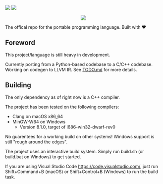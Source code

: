 ![](https://github.com/BluBloos/Portable-Programming-Language/workflows/macOS%20build/badge.svg)
![](https://github.com/BluBloos/Portable-Programming-Language/workflows/Ubuntu%20build/badge.svg)

<div>
  <p align="center">
  <img src="https://user-images.githubusercontent.com/38915815/147722834-1602909f-fcbc-49bf-8ec3-6a0bd33ef3ec.png" />  
  </p>
</div>

The offical repo for the portable programming language. Built with ❤️

## Foreword

This project/language is still heavy in development.

Currently porting from a Python-based codebase to a C/C++ codebase. Working on codegen to LLVM IR. See <a href="/TODO.md">TODO.md</a> for more details.

## Building

The only dependency as of right now is a C++ compiler. 

The project has been tested on the following compilers:
- Clang on macOS x86_64
- MinGW-W64 on Windows 
  - Version 8.1.0, target of i686-win32-dwarf-rev0

No guarentees for a working build on other systems! Windows support is still "rough around the edges".

The project uses an interactive build system. Simply run build.sh (or build.bat on Windows) to get started. 

If you are using Visual Studio Code https://code.visualstudio.com/, just run Shift+Command+B (macOS) or Shift+Control+B (Windows) to run the build task.
